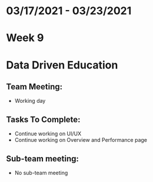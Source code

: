 # 03/17/2021 - 03/23/2021
# Week 9
# Data Driven Education

## Team Meeting:
 - Working day
 
  
## Tasks To Complete:
  - Continue working on UI/UX
  - Continue working on Overview and Performance page

  
## Sub-team meeting:
  - No sub-team meeting
